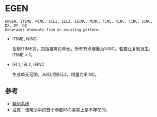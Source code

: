 # EGEN

```
ENGEN, ITIME, NINC, IEL1, IEL2, IEINC, MINC, TINC, RINC, CINC, SINC, DX, DY, DZ
Generates elements from an existing pattern.
```

- ITIME, NINC

    复制ITIME次，包括被拷贝单元。所有节点増量为NINC。若要让复制发生，
    ITIME > 1。
    
- IEL1, IEL2, IEINC

    生成单元范围，从IEL1到IEL2，增量为IEINC。

## 参考

- [帮助系统](http://www.mm.bme.hu/~gyebro/files/ans_help_v182/ans_cmd/Hlp_C_ENGEN.html)
- 注意：该帮助中的首个参数IINC事实上是不存在的。